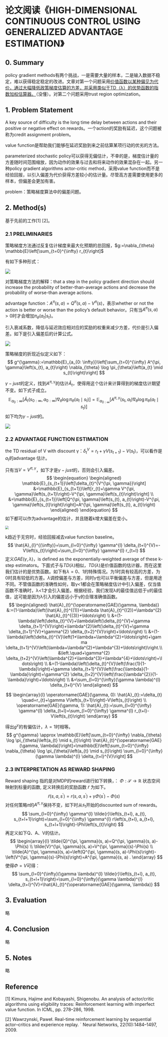 # 论文阅读《HIGH-DIMENSIONAL CONTINUOUS CONTROL USING GENERALIZED ADVANTAGE ESTIMATION》



## 0. Summary

policy gradient methods有两个挑战，一是需要大量的样本，二是输入数据不稳定，难以获得稳定稳定的改进。文章对第一个问题采用<u>价值函数以某种偏见为代价，通过大幅降低政策梯度估算的方差，并采用类似于TD（λ）的优势函数的指数加权估算器。</u>（没懂）。对第二个问题采用trust region optimization。



## 1. Problem Statement

 A key source of difficulty is the long time delay between actions and their positive or negative effect on rewards。一个action的奖励有延迟，这个问题被称为credit assignment problem。

value function是帮助我们能够在延迟奖励到来之前估算某项行动的优劣的方法。

parameterized stochastic policy可以获得无偏估计，不幸的是，梯度估计量的方差随时间范围缩放，因为动作的效果与过去和将来动作的效果混杂在一起。另一种policy gradient algorithms actor-critic method，采用value function而不是经验回报，以引入偏差为代价获得方差较小的估计量。尽管高方差需要使用更多的样本，但偏差会更加有害。

problem：策略梯度算法中的偏差问题。



## 2. Method(s)

基于先前的工作[1] [2]。

### 2.1 PRELIMINARIES

策略梯度方法通过反复估计梯度来最大化预期的总回报，$g:=\nabla_{\theta} \mathbb{E}\left[\sum_{t=0}^{\infty} r_{t}\right]$

有如下多种形式：

![](https://ftp.bmp.ovh/imgs/2021/01/ad178ece47510882.png)

对策略梯度方法的解释：that a step in the policy gradient direction should increase the probability of better-than-average actions and decrease the probability of worse-than average actions.

 advantage function：$A^{\pi}(s,a)=Q^{\pi}(s,a)-V^{\pi}(s)$，表示whether or not the action is better or worse than the policy’s default behavior。只有当$A^{\pi}(s,a)>0$时才会增加$\pi_{\theta}(a_t|s_t)$。



引入衰减系数，降低与延迟效应相对应的奖励的权重来减少方差，代价是引入偏差。如下是引入偏差后的计算公式。

![](https://ftp.bmp.ovh/imgs/2021/01/9a614859d9c4bb6f.png)

策略梯度的折现近似定义如下：
$$
g^{\gamma}:=\mathbb{E}_{a_{0: \infty}}\left[\sum_{t=0}^{\infty} A^{\pi, \gamma}\left(s_{t}, a_{t}\right) \nabla_{\theta} \log \pi_{\theta}\left(a_{t} \mid s_{t}\right)\right]
$$


$\gamma -just$的定义，找到$A^{\pi,\gamma}$的估计$\hat A_t$，使得用这个估计来计算得到的梯度估计期望不变。如下式子成立。
$$
\mathbb{E}_{a_{0}: \infty}\left[\hat{A}_{t}\left(s_{0: \infty}, a_{0: \infty}\right) \nabla_{\theta} \log \pi_{\theta}\left(a_{t} \mid s_{t}\right)\right]=\mathbb{E}_{a_{0: \infty}}\left[A^{\pi, \gamma}\left(s_{t}, a_{t}\right) \nabla_{\theta} \log \pi_{\theta}\left(a_{t} \mid s_{t}\right)\right]
$$
如下均为$\gamma-just$的。

![](https://ftp.bmp.ovh/imgs/2021/01/ea9d86328345b917.png)

### 2.2 ADVANTAGE FUNCTION ESTIMATION

 the TD residual of V with discount γ：$\delta_{t}^{V}=r_{t}+\gamma V\left(s_{t+1}\right)-V\left(s_{t}\right)$，可以看作是$a_t$的advantage 估计。

只有当$V=V^{\pi,\gamma}$，如下才是$\gamma-just$的，否则会引入偏差。
$$
\begin{equation}
\begin{aligned}
\mathbb{E}_{s_{t+1}}\left[\delta_{t}^{V^{\pi, \gamma}}\right] &=\mathbb{E}_{s_{t+1}}\left[r_{t}+\gamma V^{\pi, \gamma}\left(s_{t+1}\right)-V^{\pi, \gamma}\left(s_{t}\right)\right] \\
&=\mathbb{E}_{s_{t+1}}\left[Q^{\pi, \gamma}\left(s_{t}, a_{t}\right)-V^{\pi, \gamma}\left(s_{t}\right)\right]=A^{\pi, \gamma}\left(s_{t}, a_{t}\right)
\end{aligned}
\end{equation}
$$
如下都可以作为advantage的估计，并且随着k增大偏差在变小。

<img src="https://ftp.bmp.ovh/imgs/2021/01/99f82fed69b3fbff.png" style="zoom:67%;" />

k趋近于无穷时，经验回报减去value function baseline。
$$
\hat{A}_{l}^{(\infty)}=\sum_{l=0}^{\infty} \gamma^{l} \delta_{t+l}^{V}=-V\left(s_{t}\right)+\sum_{l=0}^{\infty} \gamma^{l} r_{t+l}
$$
定义$GAE(\gamma,\lambda)$，is defined as the exponentially-weighted average of these k-step estimators。下面式子与$TD(\lambda)$相似，$TD(\lambda)$是价值函数的估计器，而在这里我们估计的是优势函数。如下有$\lambda=0、1$的特殊情况。为1时具有较高的方差，为0时具有较低的方差。$\lambda$调控偏差与方差，同时$\gamma$也可以平衡偏差与方差，但是用途不同。不管值函数的准确性如何，取γ<1都会在策略梯度估计中引入偏差，仅当值函数不准确时，λ<1才会引入偏差。根据经验，我们发现λ的最佳值远低于γ的最佳值，这可能是因为λ引入的偏差远小于γ的合理准确值函数。
$$
\begin{aligned}
\hat{A}_{t}^{\operatorname{GAE}(\gamma, \lambda)} &:=(1-\lambda)\left(\hat{A}_{t}^{(1)}+\lambda \hat{A}_{t}^{(2)}+\lambda^{2} \hat{A}_{t}^{(3)}+\ldots\right) \\
&=(1-\lambda)\left(\delta_{t}^{V}+\lambda\left(\delta_{t}^{V}+\gamma \delta_{t+1}^{V}\right)+\lambda^{2}\left(\delta_{t}^{V}+\gamma \delta_{t+1}^{V}+\gamma^{2} \delta_{t+2}^{V}\right)+\ldots\right) \\
&=(1-\lambda)\left(\delta_{t}^{V}\left(1+\lambda+\lambda^{2}+\ldots\right)+\gamma \delta_{t+1}^{V}\left(\lambda+\lambda^{2}+\lambda^{3}+\ldots\right)\right.\\
&\left.\quad+\gamma^{2} \delta_{t+2}^{V}\left(\lambda^{2}+\lambda^{3}+\lambda^{4}+\ldots\right)+\ldots\right) \\
&=(1-\lambda)\left(\delta_{t}^{V}\left(\frac{1}{1-\lambda}\right)+\gamma \delta_{t+1}^{V}\left(\frac{\lambda}{1-\lambda}\right)+\gamma^{2} \delta_{t+2}^{V}\left(\frac{\lambda^{2}}{1-\lambda}\right)+\ldots\right) \\
&=\sum_{l=0}^{\infty}(\gamma \lambda)^{l} \delta_{t+l}^{V}
\end{aligned}
$$

$$
\begin{array}{l}
\operatorname{GAE}(\gamma, 0): \hat{A}_{t}:=\delta_{t} \quad=r_{t}+\gamma V\left(s_{t+1}\right)-V\left(s_{t}\right) \\
\operatorname{GAE}(\gamma, 1): \hat{A}_{t}:=\sum_{l=0}^{\infty} \gamma^{l} \delta_{t+l}=\sum_{l=0}^{\infty} \gamma^{l} r_{t+l}-V\left(s_{t}\right)
\end{array}
$$

得出$g^{\gamma}$的有偏估计，$\lambda=1$时相等。
$$
g^{\gamma} \approx \mathbb{E}\left[\sum_{t=0}^{\infty} \nabla_{\theta} \log \pi_{\theta}\left(a_{t} \mid s_{t}\right) \hat{A}_{t}^{\operatorname{GAE}(\gamma, \lambda)}\right]=\mathbb{E}\left[\sum_{t=0}^{\infty} \nabla_{\theta} \log \pi_{\theta}\left(a_{t} \mid s_{t}\right) \sum_{l=0}^{\infty}(\gamma \lambda)^{l} \delta_{t+l}^{V}\right]
$$


### 2.3  INTERPRETATION AS REWARD SHAPING

Reward shaping 指的是对MDP的reward进行如下转换，：  $\Phi: \mathcal{S} \rightarrow \mathbb{R}$ 状态空间映射到标量的函数, 定义转换后的奖励函数 $\tilde r$ 为如下。
$$
\tilde{r}\left(s, a, s^{\prime}\right)=r\left(s, a, s^{\prime}\right)+\gamma \Phi\left(s^{\prime}\right)-\Phi(s)
$$
对任何策略$\pi$的$A^{\pi,\gamma}$保持不变，如下时从$s_t$开始的discounted sum of rewards。
$$
\sum_{l=0}^{\infty} \gamma^{l} \tilde{r}\left(s_{t+l}, a_{t}, s_{t+l+1}\right)=\sum_{l=0}^{\infty} \gamma^{l} r\left(s_{t+l}, a_{t+l}, s_{t+l+1}\right)-\Phi\left(s_{t}\right)
$$
再定义如下Q、A、V的估计。
$$
\begin{array}{l}
\tilde{Q}^{\pi, \gamma}(s, a)=Q^{\pi, \gamma}(s, a)-\Phi(s) \\
\tilde{V}^{\pi, \gamma}(s, a)=V^{\pi, \gamma}(s)-\Phi(s) \\
\tilde{A}^{\pi, \gamma}(s, a)=\left(Q^{\pi, \gamma}(s, a)-\Phi(s)\right)-\left(V^{\pi, \gamma}(s)-\Phi(s)\right)=A^{\pi, \gamma}(s, a) .
\end{array}
$$
使得$\Phi=V$可得：
$$
\sum_{l=0}^{\infty}(\gamma \lambda)^{l} \tilde{r}\left(s_{t+l}, a_{t}, s_{t+l+1}\right)=\sum_{l=0}^{\infty}(\gamma \lambda)^{l} \delta_{t+l}^{V}=\hat{A}_{t}^{\operatorname{GAE}(\gamma, \lambda)}
$$


## 3. Evaluation

略



## 4. Conclusion

略



## 5. Notes

略



## Reference

[1] Kimura, Hajime and Kobayashi, Shigenobu. An analysis of actor/critic algorithms using eligibility traces: Reinforcement learning with imperfect value function. In ICML, pp. 278–286, 1998.

[2] Wawrzynski, Paweł. Real-time reinforcement learning by sequential actor–critics and experience replay. ´ Neural Networks, 22(10):1484–1497, 2009.